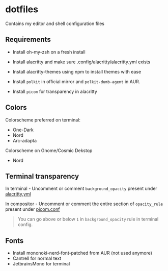 # dotfiles
Contains my editor and shell configuration files

## Requirements

- Install oh-my-zsh on a fresh install
- Install alacritty and make sure .config/alacritty/alacritty.yml exists
- Install alacritty-themes using npm to install themes with ease

- Install `polkit` in official mirror and `polkit-dumb-agent` in  AUR.
- Install `picom` for transparency in alacritty

## Colors

Colorscheme preferred on terminal:

- One-Dark
- Nord
- Arc-adapta

Colorscheme on Gnome/Cosmic Dekstop

- Nord

## Terminal transparency

In terminal - Uncomment or comment `background_opacity` present under 
[alacritty.yml](./.config/alacritty/alacritty.yml)

In compositor - Uncomment or comment the entire section of `opacity_rule`
present under [picom.conf](./.config/picom/picom.conf)

> You can go above or below `1` in `background_opacity` rule in terminal config.

## Fonts

- Install mononoki-nerd-font-patched from AUR (not used anymore)
- Cantrell for normal text
- JetbrainsMono for terminal
